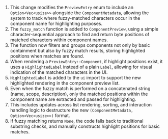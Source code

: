 1. This change modifies the `PreviewEntry` enum to include an `Option<Vec<usize>>` alongside the `ComponentMetadata`, allowing the system to track where fuzzy-matched characters occur in the component name for highlighting purposes.
2. The `fuzzy_match` function is added to `ComponentPreview`, using a simple character-sequential approach to find and return byte positions of matched characters within component names.
3. The function now filters and groups components not only by basic containment but also by fuzzy match results, storing highlighted positions when matches are found.
4. When rendering a `PreviewEntry::Component`, if highlight positions exist, it uses a `HighlightedLabel` instead of a plain `Label`, allowing for visual indication of the matched characters in the UI.
5. `HighlightedLabel` is added to the `ui` import to support the new highlighted rendering in the component preview list.
6. Even when the fuzzy match is performed on a concatenated string (name, scope, description), only the matched positions within the component name are extracted and passed for highlighting.
7. This includes updates across list rendering, sorting, and interaction handling logic to destructure the new `(ComponentMetadata, Option<Vec<usize>>)` format.
8. If fuzzy matching returns `None`, the code falls back to traditional substring checks, and manually constructs highlight positions for basic matches.
